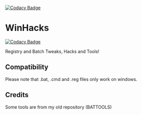 [![Codacy Badge](https://app.codacy.com/project/badge/Grade/ce7a3db501304a78bc578b9377418ace)](https://www.codacy.com/manual/devilAPI/WinHacks?utm_source=github.com&amp;utm_medium=referral&amp;utm_content=devilAPI/WinHacks&amp;utm_campaign=Badge_Grade)
# WinHacks

[![Codacy Badge](https://api.codacy.com/project/badge/Grade/4edb8e0211334c599201f167f187ac1c)](https://app.codacy.com/manual/devilAPI/WinHacks?utm_source=github.com&utm_medium=referral&utm_content=devilAPI/WinHacks&utm_campaign=Badge_Grade_Dashboard)

Registry and Batch Tweaks, Hacks and Tools!
## Compatibility
Please note that .bat, .cmd and .reg files only work on windows.
## Credits
Some tools are from my old repository (BATTOOLS)
